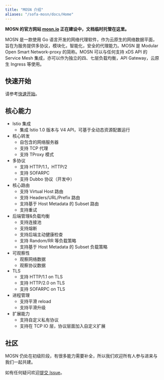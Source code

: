 ```yaml
---
title: "MOSN 介绍"
aliases: "/sofa-mosn/docs/Home"
---
```


**MOSN 的官方网站 [mosn.io](http://mosn.io) 正在建设中，文档临时托管在这里。**

MOSN 是一款使用 Go 语言开发的网络代理软件，作为云原生的网络数据平面，旨在为服务提供多协议，模块化，智能化，安全的代理能力。MOSN 是 Modular Open Smart Network-proxy 的简称。MOSN 可以与任何支持 xDS API 的 Service Mesh 集成，亦可以作为独立的四、七层负载均衡，API Gateway，云原生 Ingress 等使用。

## 快速开始

请参考[快速开始](../quick-start-setup)。

## 核心能力

+ Istio 集成
  + 集成 Istio 1.0 版本与 V4 API，可基于全动态资源配置运行
+ 核心转发
  + 自包含的网络服务器
  + 支持 TCP 代理
  + 支持 TProxy 模式
+ 多协议
  + 支持 HTTP/1.1，HTTP/2
  + 支持 SOFARPC
  + 支持 Dubbo 协议（开发中）
+ 核心路由
  + 支持 Virtual Host 路由
  + 支持 Headers/URL/Prefix 路由
  + 支持基于 Host Metadata 的 Subset 路由
  + 支持重试
+ 后端管理&负载均衡
  + 支持连接池
  + 支持熔断
  + 支持后端主动健康检查
  + 支持 Random/RR 等负载策略
  + 支持基于 Host Metadata 的 Subset 负载策略
+ 可观察性
  + 观察网络数据
  + 观察协议数据
+ TLS
  + 支持 HTTP/1.1 on TLS
  + 支持 HTTP/2.0 on TLS
  + 支持 SOFARPC on TLS
+ 进程管理
  + 支持平滑 reload
  + 支持平滑升级
+ 扩展能力
  + 支持自定义私有协议
  + 支持在 TCP IO 层，协议层面加入自定义扩展

## 社区

MOSN 仍处在初级阶段，有很多能力需要补全，所以我们欢迎所有人参与进来与我们一起共建。

如有任何疑问欢迎[提交 Issue](https://github.com/mosn/mosn/issues)。
